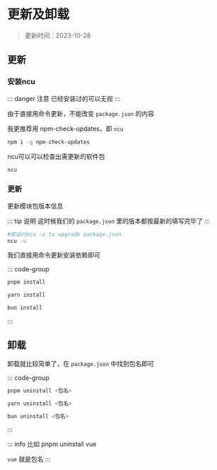 # 更新及卸载

> 更新时间：2023-10-28

## 更新

### 安装ncu

::: danger 注意
已经安装过的可以无视
:::

由于直接用命令更新，不能改变 `package.json` 的内容

我更推荐用 npm-check-updates，即 `ncu`

```sh
npm i -g npm-check-updates
```

ncu可以可以检查出需更新的软件包

```sh
ncu
```

### 更新

更新模块包版本信息

::: tip 说明
这时候我们的 `package.json` 里的版本都按最新的填写完毕了
:::

```sh
#即运行ncu -u to upgrade package.json
ncu -u
```

我们直接用命令更新安装依赖即可

::: code-group

```sh [pmpm]
pnpm install
```

```sh [yarn]
yarn install
```

```sh [bun]
bun install
```

:::

## 卸载

卸载就比较简单了，在 `package.json` 中找到包名即可

::: code-group

```sh [pmpm]
pnpm uninstall <包名>
```

```sh [yarn]
yarn uninstall <包名>
```

```sh [bun]
bun uninstall <包名>
```

:::

::: info 比如
pnpm uninstall vue

`vue` 就是包名
:::

